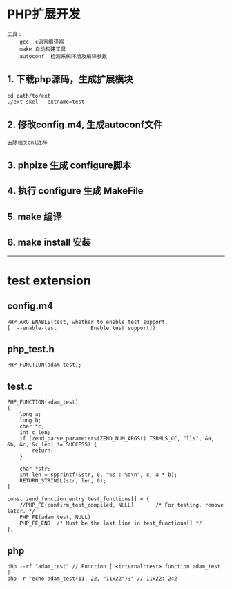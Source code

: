 # PHP扩展开发

```
工具：
    gcc  c语言编译器
    make 自动构建工具
    autoconf  检测系统环境及编译参数
```

## 1. 下载php源码，生成扩展模块

```
cd path/to/ext
./ext_skel --extname=test
```

## 2. 修改config.m4, 生成autoconf文件

```
去除相关dnl注释
```

## 3. phpize 生成 configure脚本
## 4. 执行 configure 生成 MakeFile
## 5. make 编译
## 6. make install 安装

--------------------------------------

# test extension

## config.m4

```
PHP_ARG_ENABLE(test, whether to enable test support,
[  --enable-test           Enable test support])
```

## php_test.h

```
PHP_FUNCTION(adam_test);
```

## test.c

```
PHP_FUNCTION(adam_test)
{
	long a;
	long b;
	char *c;
	int c_len;
	if (zend_parse_parameters(ZEND_NUM_ARGS() TSRMLS_CC, "lls", &a, &b, &c, &c_len) != SUCCESS) {
		return;
	}

	char *str;
	int len = spprintf(&str, 0, "%s : %d\n", c, a * b);
	RETURN_STRINGL(str, len, 0);
}

const zend_function_entry test_functions[] = {
	//PHP_FE(confirm_test_compiled,	NULL)		/* For testing, remove later. */
	PHP_FE(adam_test, NULL)
	PHP_FE_END	/* Must be the last line in test_functions[] */
};
```

## php

```
php --rf "adam_test" // Function [ <internal:test> function adam_test ]
php -r "echo adam_test(11, 22, "11x22");" // 11x22: 242
```
